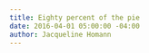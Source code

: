 ```yaml
---
title: Eighty percent of the pie
date: 2016-04-01 05:00:00 -04:00
author: Jacqueline Homann
---
```


